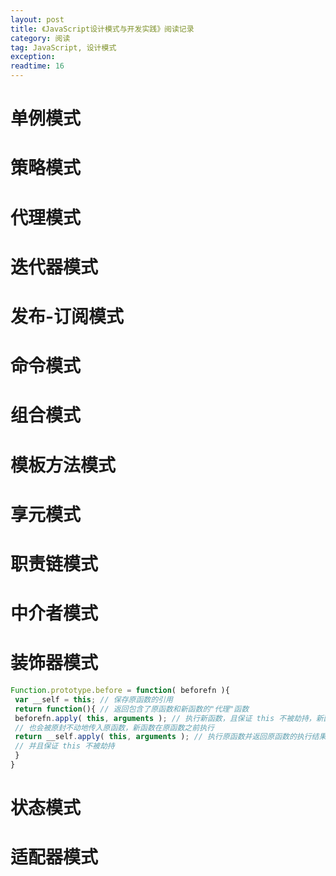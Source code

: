 ```yaml
---
layout: post
title: 《JavaScript设计模式与开发实践》阅读记录
category: 阅读
tag: JavaScript, 设计模式
exception: 
readtime: 16
---
```


# 单例模式

# 策略模式

# 代理模式

# 迭代器模式

# 发布-订阅模式

# 命令模式

# 组合模式

# 模板方法模式

# 享元模式

# 职责链模式

# 中介者模式

# 装饰器模式
````javascript
Function.prototype.before = function( beforefn ){
 var __self = this; // 保存原函数的引用
 return function(){ // 返回包含了原函数和新函数的"代理"函数
 beforefn.apply( this, arguments ); // 执行新函数，且保证 this 不被劫持，新函数接受的参数
 // 也会被原封不动地传入原函数，新函数在原函数之前执行
 return __self.apply( this, arguments ); // 执行原函数并返回原函数的执行结果，
 // 并且保证 this 不被劫持
 }
} 
````

# 状态模式

# 适配器模式

